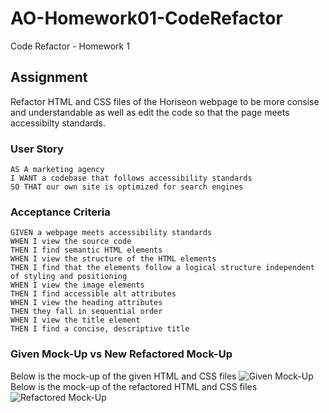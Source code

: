 # AO-Homework01-CodeRefactor
Code Refactor - Homework 1

## Assignment
Refactor HTML and CSS files of the Horiseon webpage to be more consise and understandable as well as edit the code so that the page meets accessibilty standards. 

### User Story

```
AS A marketing agency
I WANT a codebase that follows accessibility standards
SO THAT our own site is optimized for search engines
```

### Acceptance Criteria

```
GIVEN a webpage meets accessibility standards
WHEN I view the source code
THEN I find semantic HTML elements
WHEN I view the structure of the HTML elements
THEN I find that the elements follow a logical structure independent of styling and positioning
WHEN I view the image elements
THEN I find accessible alt attributes
WHEN I view the heading attributes
THEN they fall in sequential order
WHEN I view the title element
THEN I find a concise, descriptive title
```

### Given Mock-Up vs New Refactored Mock-Up
Below is the mock-up of the given HTML and CSS files
![Given Mock-Up](./AO-Homework01-CodeRefactor\assets\01-html-css-git-homework-demo.png)
Below is the mock-up of the refactored HTML and CSS files
![Refactored Mock-Up](./AO-Homework01-CodeRefactor\Screenshot.jpeg)
